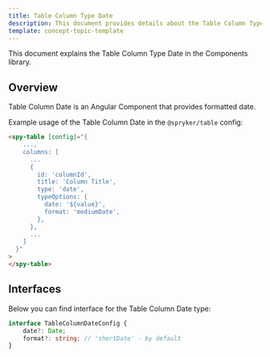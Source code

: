 ```yaml
---
title: Table Column Type Date
description: This document provides details about the Table Column Type Date in the Components Library.
template: concept-topic-template
---
```


This document explains the Table Column Type Date in the Components library.

## Overview

Table Column Date is an Angular Component that provides formatted date.

Example usage of the Table Column Date in the `@spryker/table` config:

```html
<spy-table [config]="{
    ...,
    columns: [
      ...
      {
        id: 'columnId',
        title: 'Column Title',
        type: 'date',
        typeOptions: {
          date: '${value}',
          format: 'mediumDate',
        },
      },
      ...
    ]
  }"
>
</spy-table>
```

## Interfaces

Below you can find interface for the Table Column Date type:

```ts
interface TableColumnDateConfig {
    date?: Date;
    format?: string; // 'shortDate' - by default
}
```
